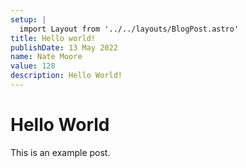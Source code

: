 ```yaml
---
setup: |
  import Layout from '../../layouts/BlogPost.astro'
title: Hello world!
publishDate: 13 May 2022
name: Nate Moore
value: 128
description: Hello World!
---
```


# Hello World

This is an example post.
